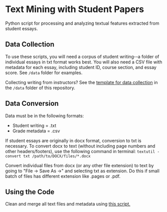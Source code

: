 # Text Mining with Student Papers
Python script for processing and analyzing textual features extracted from student essays. 

## Data Collection
To use these scripts, you will need a corpus of student writing--a folder of individual essays in txt format works best. You will also need a CSV file with metadata for each essay, including student ID, course section, and essay score. See `/data` folder for examples.

Collecting writing from instructors? See the [template for data collection](https://github.com/mkane968/Text-Mining-with-Student-Papers/blob/main/data/data_management.md) in the `/data` folder of this repository.

## Data Conversion
Data must be in the following formats: 
* Student writing = .txt
* Grade metadata = .csv

If student essays are originally in docx format, conversion to txt is necessary. To convert docx to text (without including page numbers and other headers/footers), use the following command in terminal: `textutil -convert txt /path/to/DOCX/files/*.docx` 

Convert individual files from docx (or any other file extension) to text by going to "File -> Save As ->" and selecting txt as extension. Do this if small batch of files  has different extension like .pages or .pdf. 

## Using the Code
Clean and merge all text files and metadata using [this script.](https://github.com/mkane968/Text-Mining-with-Student-Papers/blob/main/notebooks/Clean%20and%20Merge%20Essays%20%26%20Metadata.ipynb)
